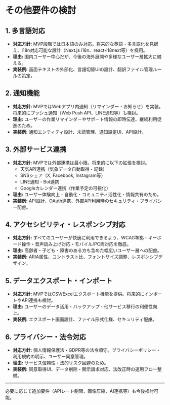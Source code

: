 # その他要件の検討

## 1. 多言語対応
- **対応方針:** MVP段階では日本語のみ対応。将来的な英語・多言語化を見据え、i18n対応可能な設計（Next.js i18n、react-i18next等）を採用。
- **理由:** 国内ユーザー中心だが、今後の海外展開や多様なユーザー層拡大に備える。
- **実装例:** 画面テキストの外部化、言語切替UIの設計、翻訳ファイル管理ルールの策定。

## 2. 通知機能
- **対応方針:** MVPではWebアプリ内通知（リマインダー・お知らせ）を実装。将来的にプッシュ通知（Web Push API、LINE通知等）も検討。
- **理由:** ユーザーの作業リマインダーやサポート情報の即時伝達、継続利用促進のため。
- **実装例:** 通知エンティティ設計、未読管理、通知設定UI、API設計。

## 3. 外部サービス連携
- **対応方針:** MVPでは外部連携は最小限。将来的に以下の拡張を検討。
  - 天気API連携（気象データ自動取得・記録）
  - SNSシェア（X, Facebook, Instagram等）
  - LINE通知・Bot連携
  - Googleカレンダー連携（作業予定の可視化）
- **理由:** ユーザー体験向上・自動化・コミュニティ活性化・情報共有のため。
- **実装例:** API設計、OAuth連携、外部API利用時のセキュリティ・プライバシー配慮。

## 4. アクセシビリティ・レスポンシブ対応
- **対応方針:** すべてのユーザーが快適に利用できるよう、WCAG準拠・キーボード操作・音声読み上げ対応・モバイル/PC両対応を徹底。
- **理由:** 高齢者・子ども・障害のある方も含めた幅広いユーザー層への配慮。
- **実装例:** ARIA属性、コントラスト比、フォントサイズ調整、レスポンシブデザイン。

## 5. データエクスポート・インポート
- **対応方針:** MVPではCSV/Excelエクスポート機能を提供。将来的にインポートやAPI連携も検討。
- **理由:** ユーザーのデータ活用・バックアップ・他サービス移行の利便性向上。
- **実装例:** エクスポート画面設計、ファイル形式仕様、セキュリティ配慮。

## 6. プライバシー・法令対応
- **対応方針:** 個人情報保護法・GDPR等の法令順守。プライバシーポリシー・利用規約の明示、ユーザー同意管理。
- **理由:** サービス信頼性・法的リスク回避のため。
- **実装例:** 同意取得UI、データ削除・開示請求対応、法改正時の運用フロー整備。

---

必要に応じて追加要件（APIレート制限、画像圧縮、AI連携等）も今後検討可能。
